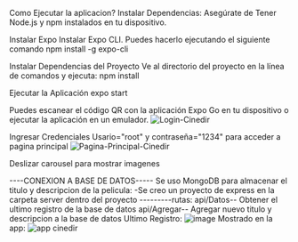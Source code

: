 Como Ejecutar la aplicacion?
Instalar Dependencias:
Asegúrate de Tener Node.js y npm instalados en tu dispositivo. 

Instalar Expo
Instalar Expo CLI. Puedes hacerlo ejecutando el siguiente comando
npm install -g expo-cli

Instalar Dependencias del Proyecto
Ve al directorio del proyecto en la línea de comandos y ejecuta:
npm install

Ejecutar la Aplicación
expo start

Puedes escanear el código QR con la aplicación Expo Go en tu dispositivo o ejecutar la aplicación en un emulador.
![Login-Cinedir](https://github.com/Urielcont/CineDir-Login-and-start-page-/assets/128828694/d9dfaceb-9d85-4650-8ea4-23f12ede3779)

Ingresar Credenciales Usario="root" y contraseña="1234" para acceder a pagina principal
![Pagina-Principal-Cinedir](https://github.com/Urielcont/CineDir-Login-and-start-page-/assets/128828694/09e4eee8-e833-4415-b5a1-7ae3833b8cb5)

Deslizar carousel para mostrar imagenes 

----CONEXION A BASE DE DATOS-----
Se uso MongoDB para almacenar el titulo y descripcion de la pelicula:
-Se creo un proyecto de express en la carpeta server dentro del proyecto
---------rutas:
api/Datos-- Obtener el ultimo registro de la base de datos
api/Agregar-- Agregar nuevo titulo y descripcion a la base de datos
Ultimo Registro:
![image](https://github.com/Urielcont/CineDir-Login-and-start-page-/assets/128828694/c846b9da-8707-481c-b2c8-69c83b403d09)
Mostrado en la app:
![app cinedir](https://github.com/Urielcont/CineDir-Login-and-start-page-/assets/128828694/b943a879-1750-46ad-884f-abd280f331a3)




